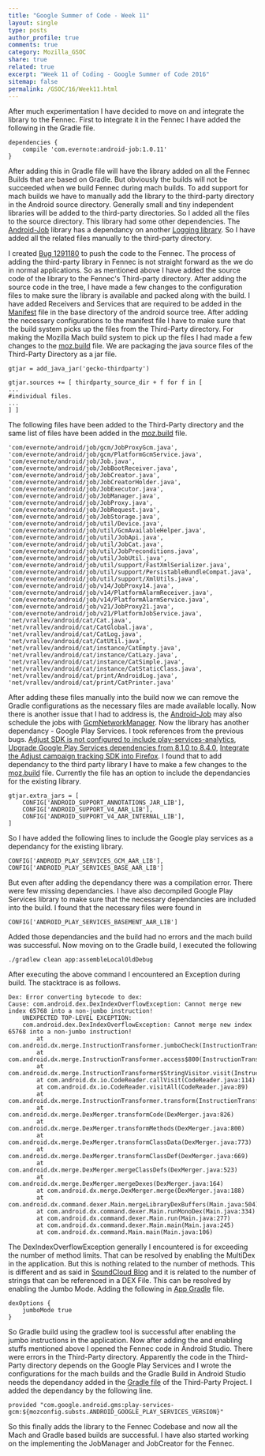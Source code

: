 ```yaml
---
title: "Google Summer of Code - Week 11"
layout: single
type: posts
author_profile: true
comments: true
category: Mozilla_GSOC
share: true
related: true
excerpt: "Week 11 of Coding - Google Summer of Code 2016"
sitemap: false
permalink: /GSOC/16/Week11.html
---
```


After much experimentation I have decided to move on and integrate the library to the Fennec. First to integrate it in the Fennec I have added the following in the Gradle file.

    dependencies {
        compile 'com.evernote:android-job:1.0.11'
    }

After adding this in Gradle file will have the library added on all the Fennec Builds that are based on Gradle. But obviously the builds will not be succeeded when we build Fennec during mach builds. To add support for mach builds we have to manually add the library to the third-party directory in the Android source directory. Generally small and tiny independent libraries will be added to the third-party directories. So I added all the files to the source directory. This library had some other dependencies. The [Android-Job](https://github.com/evernote/android-job) library has a dependancy on another [Logging library](https://github.com/vRallev/cat). So I have added all the related files manually to the third-party directory. 

I created [Bug 1291180](https://bugzilla.mozilla.org/show_bug.cgi?id=1291180) to push the code to the Fennec. The process of adding the third-party library in Fennec is not straight forward as the we do in normal applications. So as mentioned above I have added the source code of the library to the Fennec's Third-party directory. After adding the source code in the tree, I have made a few changes to the configuration files to make sure the library is available and packed along with the build. I have added Receivers and Services that are required to be added in the [Manifest](https://dxr.mozilla.org/mozilla-central/source/mobile/android/base/AndroidManifest.xml.in) file in the base directory of the android source tree. After adding the necessary configurations to the manifest file I have to make sure that the build system picks up the files from the Third-Party directory. For making the Mozilla Mach build system to pick up the files I had made a few changes to the [moz.build](https://dxr.mozilla.org/mozilla-central/source/mobile/android/base/moz.build) file. We are packaging the java source files of the Third-Party Directory as a jar file.
    
    gtjar = add_java_jar('gecko-thirdparty')
    
    gtjar.sources += [ thirdparty_source_dir + f for f in [
    ...
    #individual files.
    ...
    ] ]
    
The following files have been added to the Third-Party directory and the same list of files have been added in the [moz.build](https://dxr.mozilla.org/mozilla-central/source/mobile/android/base/moz.build) file.

    'com/evernote/android/job/gcm/JobProxyGcm.java',
    'com/evernote/android/job/gcm/PlatformGcmService.java',
    'com/evernote/android/job/Job.java',
    'com/evernote/android/job/JobBootReceiver.java',
    'com/evernote/android/job/JobCreator.java',
    'com/evernote/android/job/JobCreatorHolder.java',
    'com/evernote/android/job/JobExecutor.java',
    'com/evernote/android/job/JobManager.java',
    'com/evernote/android/job/JobProxy.java',
    'com/evernote/android/job/JobRequest.java',
    'com/evernote/android/job/JobStorage.java',
    'com/evernote/android/job/util/Device.java',
    'com/evernote/android/job/util/GcmAvailableHelper.java',
    'com/evernote/android/job/util/JobApi.java',
    'com/evernote/android/job/util/JobCat.java',
    'com/evernote/android/job/util/JobPreconditions.java',
    'com/evernote/android/job/util/JobUtil.java',
    'com/evernote/android/job/util/support/FastXmlSerializer.java',
    'com/evernote/android/job/util/support/PersistableBundleCompat.java',
    'com/evernote/android/job/util/support/XmlUtils.java',
    'com/evernote/android/job/v14/JobProxy14.java',
    'com/evernote/android/job/v14/PlatformAlarmReceiver.java',
    'com/evernote/android/job/v14/PlatformAlarmService.java',
    'com/evernote/android/job/v21/JobProxy21.java',
    'com/evernote/android/job/v21/PlatformJobService.java',
    'net/vrallev/android/cat/Cat.java',
    'net/vrallev/android/cat/CatGlobal.java',
    'net/vrallev/android/cat/CatLog.java',
    'net/vrallev/android/cat/CatUtil.java',
    'net/vrallev/android/cat/instance/CatEmpty.java',
    'net/vrallev/android/cat/instance/CatLazy.java',
    'net/vrallev/android/cat/instance/CatSimple.java',
    'net/vrallev/android/cat/instance/CatStaticClass.java',
    'net/vrallev/android/cat/print/AndroidLog.java',
    'net/vrallev/android/cat/print/CatPrinter.java'

After adding these files manually into the build now we can remove the Gradle configurations as the necessary files are made available locally. Now there is another issue that I had to address is, the [Android-Job](https://github.com/evernote/android-job) may also schedule the jobs with [GcmNetworkManager](https://developers.google.com/android/reference/com/google/android/gms/gcm/GcmNetworkManager). Now the library has another dependancy - Google Play Services. I took references from the previous bugs. [Adjust SDK is not configured to include play-services-analytics](https://bugzilla.mozilla.org/show_bug.cgi?id=1233238), [Upgrade Google Play Services dependencies from 8.1.0 to 8.4.0](https://bugzilla.mozilla.org/show_bug.cgi?id=1247047), [Integrate the Adjust campaign tracking SDK into Firefox](https://bugzilla.mozilla.org/show_bug.cgi?id=1143888). I found that to add dependancy to the third party library I have to make a few changes to the [moz.build](https://dxr.mozilla.org/mozilla-central/source/mobile/android/base/moz.build) file. Currently the file  has an option to include the dependancies for the existing library.

    gtjar.extra_jars = [
        CONFIG['ANDROID_SUPPORT_ANNOTATIONS_JAR_LIB'],
        CONFIG['ANDROID_SUPPORT_V4_AAR_LIB'],
        CONFIG['ANDROID_SUPPORT_V4_AAR_INTERNAL_LIB'],
    ]

So I have added the following lines to include the Google play services as a dependancy for the existing library.

    CONFIG['ANDROID_PLAY_SERVICES_GCM_AAR_LIB'],
    CONFIG['ANDROID_PLAY_SERVICES_BASE_AAR_LIB']

But even after adding the dependancy there was a compilation error. There were few missing dependancies. I have also decompiled Google Play Services library to make sure that the necessary dependancies are included into the build. I found that the necessary files were found in 
    
    CONFIG['ANDROID_PLAY_SERVICES_BASEMENT_AAR_LIB']

Added those dependancies and the build had no errors and the mach build was successful. Now moving on to the Gradle build, I executed the following

    ./gradlew clean app:assembleLocalOldDebug

After executing the above command I encountered an Exception during build. The stacktrace is as follows.


    Dex: Error converting bytecode to dex:
    Cause: com.android.dex.DexIndexOverflowException: Cannot merge new index 65768 into a non-jumbo instruction!
        UNEXPECTED TOP-LEVEL EXCEPTION:
        com.android.dex.DexIndexOverflowException: Cannot merge new index 65768 into a non-jumbo instruction!
            at com.android.dx.merge.InstructionTransformer.jumboCheck(InstructionTransformer.java:111)
            at com.android.dx.merge.InstructionTransformer.access$800(InstructionTransformer.java:26)
            at com.android.dx.merge.InstructionTransformer$StringVisitor.visit(InstructionTransformer.java:74)
            at com.android.dx.io.CodeReader.callVisit(CodeReader.java:114)
            at com.android.dx.io.CodeReader.visitAll(CodeReader.java:89)
            at com.android.dx.merge.InstructionTransformer.transform(InstructionTransformer.java:50)
            at com.android.dx.merge.DexMerger.transformCode(DexMerger.java:826)
            at com.android.dx.merge.DexMerger.transformMethods(DexMerger.java:800)
            at com.android.dx.merge.DexMerger.transformClassData(DexMerger.java:773)
            at com.android.dx.merge.DexMerger.transformClassDef(DexMerger.java:669)
            at com.android.dx.merge.DexMerger.mergeClassDefs(DexMerger.java:523)
            at com.android.dx.merge.DexMerger.mergeDexes(DexMerger.java:164)
            at com.android.dx.merge.DexMerger.merge(DexMerger.java:188)
            at com.android.dx.command.dexer.Main.mergeLibraryDexBuffers(Main.java:504)
            at com.android.dx.command.dexer.Main.runMonoDex(Main.java:334)
            at com.android.dx.command.dexer.Main.run(Main.java:277)
            at com.android.dx.command.dexer.Main.main(Main.java:245)
            at com.android.dx.command.Main.main(Main.java:106)
            
The DexIndexOverflowException generally I encountered is for exceeding the number of method limits. That can be resolved by enabling the MultiDex in the application. But this is nothing related to the number of methods. This is different and as said in [SoundCloud Blog](https://developers.soundcloud.com/blog/congratulations-you-have-a-lot-of-code-remedying-androids-method-limit-part-1) and it is related to the number of strings that can be referenced in a DEX File. This can be resolved by enabling the Jumbo Mode. Adding the following in [App Gradle](https://dxr.mozilla.org/mozilla-central/source/mobile/android/app/build.gradle) file.
    
    dexOptions {
        jumboMode true
    }
    
So Gradle build using the gradlew tool is successful after enabling the jumbo instructions in the application. Now after adding the and enabling stuffs mentioned above I opened the Fennec code in Android Studio. There were errors in the Third-Party directory. Apparently the code in the Third-Party directory depends on the Google Play Services and I wrote the configurations for the mach builds and the Gradle Build in Android Studio needs the dependancy added in the [Gradle file](https://dxr.mozilla.org/mozilla-central/source/mobile/android/thirdparty/build.gradle) of the Third-Party Project. I added the dependancy by the following line.

    provided "com.google.android.gms:play-services-gcm:${mozconfig.substs.ANDROID_GOOGLE_PLAY_SERVICES_VERSION}"
    
So this finally adds the library to the Fennec Codebase and now all the Mach and Gradle based builds are successful. I have also started working on the implementing the JobManager and JobCreator for the Fennec.

